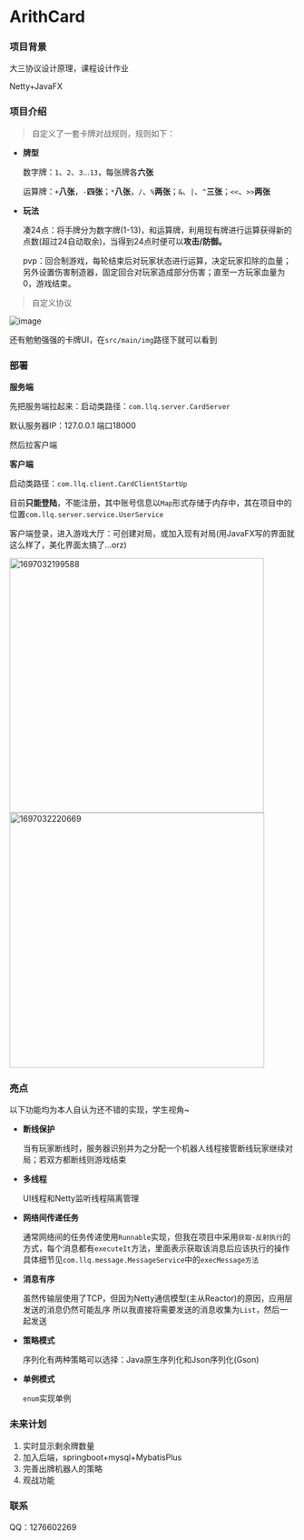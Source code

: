 # ArithCard

### 项目背景

大三协议设计原理，课程设计作业

Netty+JavaFX

### 项目介绍

> 自定义了一套卡牌对战规则，规则如下：

- **牌型**
  
  数字牌：`1`、`2`、`3`…`13`，每张牌各**六张**

  运算牌：`+`**八张**，`-`**四张**；`*`**八张**，`/`、`%`**两张**；`&`、`|`、`^`**三张**；`<<`、`>>`**两张**

- **玩法**
  
  凑24点：将手牌分为数字牌(1-13)，和运算牌，利用现有牌进行运算获得新的点数(超过24自动取余)，当得到24点时便可以**攻击/防御。**
  
  pvp：回合制游戏，每轮结束后对玩家状态进行运算，决定玩家扣除的血量；另外设置伤害制造器，固定回合对玩家造成部分伤害；直至一方玩家血量为0，游戏结束。

> 自定义协议

![image](https://github.com/LuoZero-World/ArithCard/assets/99077678/ef2f01ea-261a-4120-91c4-cbbe9332d1ff)

还有勉勉强强的卡牌UI，在`src/main/img`路径下就可以看到

### 部署

**服务端**

先把服务端拉起来：启动类路径：`com.llq.server.CardServer`

默认服务器IP：127.0.0.1	端口18000

然后拉客户端

**客户端**

启动类路径：`com.llq.client.CardClientStartUp`

目前**只能登陆**，不能注册，其中账号信息以`Map`形式存储于内存中，其在项目中的位置`com.llq.server.service.UserService`

客户端登录，进入游戏大厅：可创建对局，或加入现有对局(用JavaFX写的界面就这么样了，美化界面太搞了...orz)

<img width="448" alt="1697032199588" src="https://github.com/LuoZero-World/ArithCard/assets/99077678/937f4147-bdfe-409e-8904-6380eaec4682"/>

<img width="449" alt="1697032220669" src="https://github.com/LuoZero-World/ArithCard/assets/99077678/84e77a99-8193-4968-a871-4c48893934bf"/>

### 亮点
以下功能均为本人自认为还不错的实现，学生视角~
- **断线保护**

  当有玩家断线时，服务器识别并为之分配一个机器人线程接管断线玩家继续对局；若双方都断线则游戏结束

- **多线程**

  UI线程和Netty监听线程隔离管理

- **网络间传递任务**

  通常网络间的任务传递使用`Runnable`实现，但我在项目中采用`获取-反射执行`的方式，每个消息都有`executeIt`方法，里面表示获取该消息后应该执行的操作
  具体细节见`com.llq.message.MessageService`中的`execMessage方法`

- **消息有序**

  虽然传输层使用了TCP，但因为Netty通信模型(主从Reactor)的原因，应用层发送的消息仍然可能乱序
  所以我直接将需要发送的消息收集为`List`，然后一起发送

- **策略模式**

  序列化有两种策略可以选择：Java原生序列化和Json序列化(Gson)

- **单例模式**

  `enum`实现单例

### 未来计划
1. 实时显示剩余牌数量
2. 加入后端，springboot+mysql+MybatisPlus
3. 完善出牌机器人的策略
4. 观战功能

### 联系
QQ：1276602269

